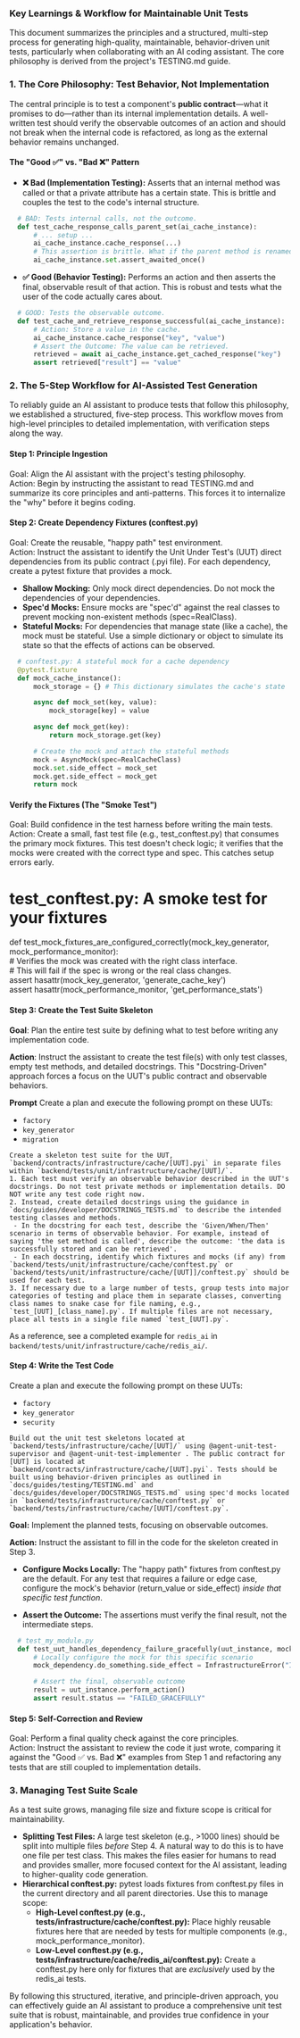 ### **Key Learnings & Workflow for Maintainable Unit Tests**

This document summarizes the principles and a structured, multi-step process for generating high-quality, maintainable, behavior-driven unit tests, particularly when collaborating with an AI coding assistant. The core philosophy is derived from the project's TESTING.md guide.

### **1. The Core Philosophy: Test Behavior, Not Implementation**

The central principle is to test a component's **public contract**—what it promises to do—rather than its internal implementation details. A well-written test should verify the observable outcomes of an action and should not break when the internal code is refactored, as long as the external behavior remains unchanged.

#### **The "Good ✅" vs. "Bad ❌" Pattern**

* **❌ Bad (Implementation Testing):** Asserts that an internal method was called or that a private attribute has a certain state. This is brittle and couples the test to the code's internal structure.  
```python
  # BAD: Tests internal calls, not the outcome.  
  def test_cache_response_calls_parent_set(ai_cache_instance):  
      # ... setup ...  
      ai_cache_instance.cache_response(...)  
      # This assertion is brittle. What if the parent method is renamed?  
      ai_cache_instance.set.assert_awaited_once()
```

* **✅ Good (Behavior Testing):** Performs an action and then asserts the final, observable result of that action. This is robust and tests what the user of the code actually cares about.  
```python
  # GOOD: Tests the observable outcome.  
  def test_cache_and_retrieve_response_successful(ai_cache_instance):  
      # Action: Store a value in the cache.  
      ai_cache_instance.cache_response("key", "value")  
      # Assert the Outcome: The value can be retrieved.  
      retrieved = await ai_cache_instance.get_cached_response("key")  
      assert retrieved["result"] == "value"
```

### **2. The 5-Step Workflow for AI-Assisted Test Generation**

To reliably guide an AI assistant to produce tests that follow this philosophy, we established a structured, five-step process. This workflow moves from high-level principles to detailed implementation, with verification steps along the way.

#### **Step 1: Principle Ingestion**

Goal: Align the AI assistant with the project's testing philosophy.  
Action: Begin by instructing the assistant to read TESTING.md and summarize its core principles and anti-patterns. This forces it to internalize the "why" before it begins coding.

#### **Step 2: Create Dependency Fixtures (conftest.py)**

Goal: Create the reusable, "happy path" test environment.  
Action: Instruct the assistant to identify the Unit Under Test's (UUT) direct dependencies from its public contract (.pyi file). For each dependency, create a pytest fixture that provides a mock.

* **Shallow Mocking:** Only mock direct dependencies. Do not mock the dependencies of your dependencies.  
* **Spec'd Mocks:** Ensure mocks are "spec'd" against the real classes to prevent mocking non-existent methods (spec=RealClass).  
* **Stateful Mocks:** For dependencies that manage state (like a cache), the mock must be stateful. Use a simple dictionary or object to simulate its state so that the effects of actions can be observed.  
```python
  # conftest.py: A stateful mock for a cache dependency  
  @pytest.fixture  
  def mock_cache_instance():  
      mock_storage = {} # This dictionary simulates the cache's state

      async def mock_set(key, value):  
          mock_storage[key] = value

      async def mock_get(key):  
          return mock_storage.get(key)

      # Create the mock and attach the stateful methods  
      mock = AsyncMock(spec=RealCacheClass)  
      mock.set.side_effect = mock_set  
      mock.get.side_effect = mock_get  
      return mock
```
#### Verify the Fixtures (The "Smoke Test")

Goal: Build confidence in the test harness before writing the main tests.  
Action: Create a small, fast test file (e.g., test_conftest.py) that consumes the primary mock fixtures. This test doesn't check logic; it verifies that the mocks were created with the correct type and spec. This catches setup errors early.  
# test_conftest.py: A smoke test for your fixtures  
def test_mock_fixtures_are_configured_correctly(mock_key_generator, mock_performance_monitor):  
    # Verifies the mock was created with the right class interface.  
    # This will fail if the spec is wrong or the real class changes.  
    assert hasattr(mock_key_generator, 'generate_cache_key')  
    assert hasattr(mock_performance_monitor, 'get_performance_stats')

#### **Step 3: Create the Test Suite Skeleton**

**Goal**: Plan the entire test suite by defining what to test before writing any implementation code.  

**Action**: Instruct the assistant to create the test file(s) with only test classes, empty test methods, and detailed docstrings. This "Docstring-Driven" approach forces a focus on the UUT's public contract and observable behaviors.

**Prompt**
Create a plan and execute the following prompt on these UUTs:
- `factory`
- `key_generator`
- `migration`

```
Create a skeleton test suite for the UUT, `backend/contracts/infrastructure/cache/[UUT].pyi` in separate files within `backend/tests/unit/infrastructure/cache/[UUT]/`.
1. Each test must verify an observable behavior described in the UUT's docstrings. Do not test private methods or implementation details. DO NOT write any test code right now. 
2. Instead, create detailed docstrings using the guidance in `docs/guides/developer/DOCSTRINGS_TESTS.md` to describe the intended testing classes and methods.
 - In the docstring for each test, describe the 'Given/When/Then' scenario in terms of observable behavior. For example, instead of saying 'the set method is called', describe the outcome: 'the data is successfully stored and can be retrieved'.
 - In each docstring, identify which fixtures and mocks (if any) from `backend/tests/unit/infrastructure/cache/conftest.py` or `backend/tests/unit/infrastructure/cache/[UUT]]/conftest.py` should be used for each test.
3. If necessary due to a large number of tests, group tests into major categories of testing and place them in separate classes, converting class names to snake case for file naming, e.g., `test_[UUT]_[class_name].py`. If multiple files are not necessary, place all tests in a single file named `test_[UUT].py`.
```

As a reference, see a completed example for `redis_ai` in `backend/tests/unit/infrastructure/cache/redis_ai/`.


#### **Step 4: Write the Test Code**

Create a plan and execute the following prompt on these UUTs:
- `factory`
- `key_generator`
- `security`

```
Build out the unit test skeletons located at `backend/tests/infrastructure/cache/[UUT]/` using @agent-unit-test-supervisor and @agent-unit-test-implementer . The public contract for [UUT] is located at `backend/contracts/infrastructure/cache/[UUT].pyi`. Tests should be built using behavior-driven principles as outlined in `docs/guides/testing/TESTING.md` and `docs/guides/developer/DOCSTRINGS_TESTS.md` using spec'd mocks located in `backend/tests/infrastructure/cache/conftest.py` or `backend/tests/infrastructure/cache/[UUT]/conftest.py`.
```

**Goal:** Implement the planned tests, focusing on observable outcomes.  

**Action:** Instruct the assistant to fill in the code for the skeleton created in Step 3.

* **Configure Mocks Locally:** The "happy path" fixtures from conftest.py are the default. For any test that requires a failure or edge case, configure the mock's behavior (return_value or side_effect) *inside that specific test function*.  

* **Assert the Outcome:** The assertions must verify the final result, not the intermediate steps.  
```python
  # test_my_module.py  
  def test_uut_handles_dependency_failure_gracefully(uut_instance, mock_dependency):  
      # Locally configure the mock for this specific scenario  
      mock_dependency.do_something.side_effect = InfrastructureError("It broke!")

      # Assert the final, observable outcome  
      result = uut_instance.perform_action()  
      assert result.status == "FAILED_GRACEFULLY"
```
#### **Step 5: Self-Correction and Review**

Goal: Perform a final quality check against the core principles.  
Action: Instruct the assistant to review the code it just wrote, comparing it against the "Good ✅ vs. Bad ❌" examples from Step 1 and refactoring any tests that are still coupled to implementation details.

### **3. Managing Test Suite Scale**

As a test suite grows, managing file size and fixture scope is critical for maintainability.

* **Splitting Test Files:** A large test skeleton (e.g., >1000 lines) should be split into multiple files *before* Step 4. A natural way to do this is to have one file per test class. This makes the files easier for humans to read and provides smaller, more focused context for the AI assistant, leading to higher-quality code generation.  
* **Hierarchical conftest.py:** pytest loads fixtures from conftest.py files in the current directory and all parent directories. Use this to manage scope:  
  * **High-Level conftest.py (e.g., tests/infrastructure/cache/conftest.py):** Place highly reusable fixtures here that are needed by tests for multiple components (e.g., mock_performance_monitor).  
  * **Low-Level conftest.py (e.g., tests/infrastructure/cache/redis_ai/conftest.py):** Create a conftest.py here only for fixtures that are *exclusively* used by the redis_ai tests.

By following this structured, iterative, and principle-driven approach, you can effectively guide an AI assistant to produce a comprehensive unit test suite that is robust, maintainable, and provides true confidence in your application's behavior.